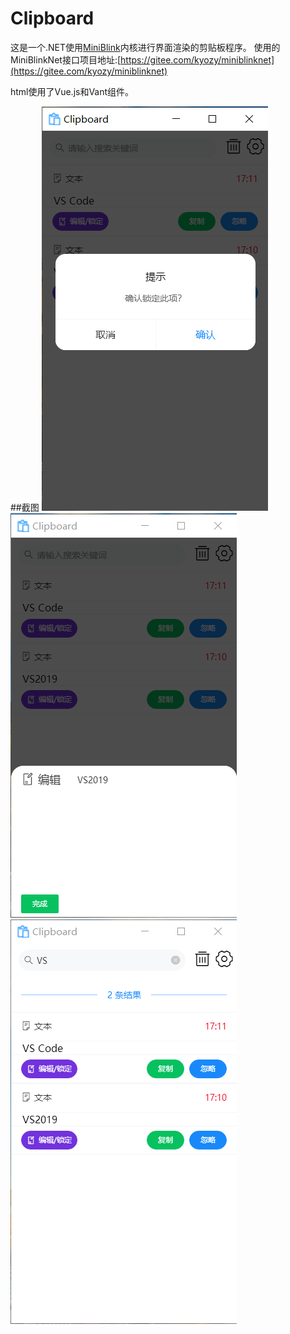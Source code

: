 # Clipboard
 这是一个.NET使用[MiniBlink](https://github.com/weolar/miniblink49)内核进行界面渲染的剪贴板程序。
 使用的MiniBlinkNet接口项目地址:[https://gitee.com/kyozy/miniblinknet](https://gitee.com/kyozy/miniblinknet)

 html使用了Vue.js和Vant组件。

##截图
 ![image](https://github.com/pinepalm/Clipboard/raw/master/ScreenShot1.png)
 ![image](https://github.com/pinepalm/Clipboard/raw/master/ScreenShot2.png)
 ![image](https://github.com/pinepalm/Clipboard/raw/master/ScreenShot3.png)